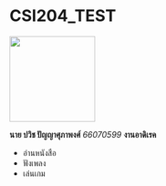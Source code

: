 # CSI204_TEST

<img src="https://scontent.fbkk28-1.fna.fbcdn.net/v/t39.30808-6/434095436_1559481131514866_3029314437968100575_n.jpg?_nc_cat=100&ccb=1-7&_nc_sid=6ee11a&_nc_ohc=0nOqW_7kZwkQ7kNvgF_0sgb&_nc_oc=AdiughIoY92DT2n01BwebcP2eAaX0aUv88boRx7qmcPxw4gibPLm56vfjdCJePrN9SY&_nc_zt=23&_nc_ht=scontent.fbkk28-1.fna&_nc_gid=AUf1F9Oih3jbN-1K7LLZa47&oh=00_AYCJ4VZkcTMqU-XsgJzowgdeyx6IksuuqeMDRnl7O0yfwA&oe=67C47636" width="150" class="rounded-circle" />

**นาย ปวิช ปัญญาศุภาพงศ์**
*66070599*
**งานอาดิเรค**
- อ่านหนังสือ
- ฟังเพลง
- เล่นเกม
